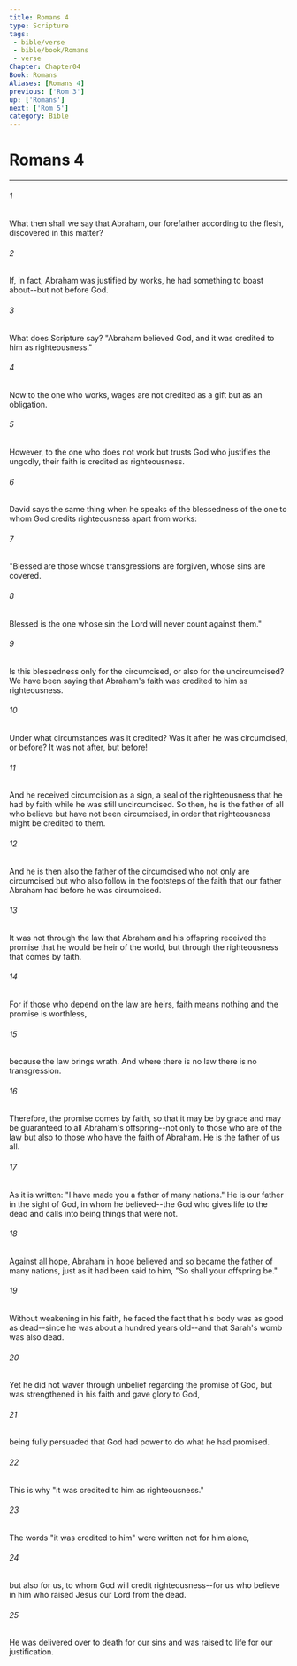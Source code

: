 ```yaml
---
title: Romans 4
type: Scripture
tags:
 - bible/verse
 - bible/book/Romans
 - verse
Chapter: Chapter04
Book: Romans
Aliases: [Romans 4]
previous: ['Rom 3']
up: ['Romans']
next: ['Rom 5']
category: Bible
---
```

# Romans 4

***


###### 1 
What then shall we say that Abraham, our forefather according to the flesh, discovered in this matter? 

###### 2 
If, in fact, Abraham was justified by works, he had something to boast about--but not before God. 

###### 3 
What does Scripture say? "Abraham believed God, and it was credited to him as righteousness." 

###### 4 
Now to the one who works, wages are not credited as a gift but as an obligation. 

###### 5 
However, to the one who does not work but trusts God who justifies the ungodly, their faith is credited as righteousness. 

###### 6 
David says the same thing when he speaks of the blessedness of the one to whom God credits righteousness apart from works: 

###### 7 
"Blessed are those whose transgressions are forgiven, whose sins are covered. 

###### 8 
Blessed is the one whose sin the Lord will never count against them." 

###### 9 
Is this blessedness only for the circumcised, or also for the uncircumcised? We have been saying that Abraham's faith was credited to him as righteousness. 

###### 10 
Under what circumstances was it credited? Was it after he was circumcised, or before? It was not after, but before! 

###### 11 
And he received circumcision as a sign, a seal of the righteousness that he had by faith while he was still uncircumcised. So then, he is the father of all who believe but have not been circumcised, in order that righteousness might be credited to them. 

###### 12 
And he is then also the father of the circumcised who not only are circumcised but who also follow in the footsteps of the faith that our father Abraham had before he was circumcised. 

###### 13 
It was not through the law that Abraham and his offspring received the promise that he would be heir of the world, but through the righteousness that comes by faith. 

###### 14 
For if those who depend on the law are heirs, faith means nothing and the promise is worthless, 

###### 15 
because the law brings wrath. And where there is no law there is no transgression. 

###### 16 
Therefore, the promise comes by faith, so that it may be by grace and may be guaranteed to all Abraham's offspring--not only to those who are of the law but also to those who have the faith of Abraham. He is the father of us all. 

###### 17 
As it is written: "I have made you a father of many nations." He is our father in the sight of God, in whom he believed--the God who gives life to the dead and calls into being things that were not. 

###### 18 
Against all hope, Abraham in hope believed and so became the father of many nations, just as it had been said to him, "So shall your offspring be." 

###### 19 
Without weakening in his faith, he faced the fact that his body was as good as dead--since he was about a hundred years old--and that Sarah's womb was also dead. 

###### 20 
Yet he did not waver through unbelief regarding the promise of God, but was strengthened in his faith and gave glory to God, 

###### 21 
being fully persuaded that God had power to do what he had promised. 

###### 22 
This is why "it was credited to him as righteousness." 

###### 23 
The words "it was credited to him" were written not for him alone, 

###### 24 
but also for us, to whom God will credit righteousness--for us who believe in him who raised Jesus our Lord from the dead. 

###### 25 
He was delivered over to death for our sins and was raised to life for our justification. 
